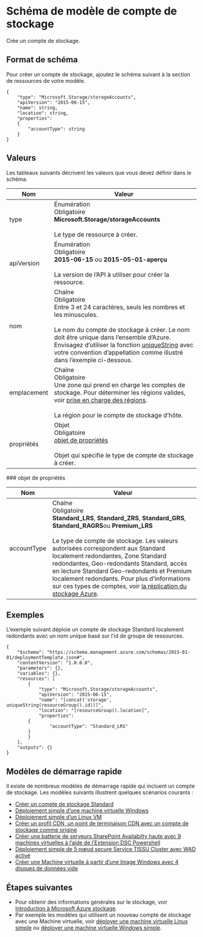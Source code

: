 <properties
   pageTitle="Modèle de gestionnaire de ressources pour le stockage | Microsoft Azure"
   description="Montre le schéma de gestionnaire de ressources pour le déploiement des comptes de stockage via un modèle."
   services="azure-resource-manager,storage"
   documentationCenter="na"
   authors="tfitzmac"
   manager="timlt"
   editor=""/>

<tags
   ms.service="azure-resource-manager"
   ms.devlang="na"
   ms.topic="article"
   ms.tgt_pltfrm="na"
   ms.workload="na"
   ms.date="04/05/2016"
   ms.author="tomfitz"/>

# <a name="storage-account-template-schema"></a>Schéma de modèle de compte de stockage

Crée un compte de stockage.

## <a name="schema-format"></a>Format de schéma

Pour créer un compte de stockage, ajoutez le schéma suivant à la section de ressources de votre modèle.

    {
        "type": "Microsoft.Storage/storageAccounts",
        "apiVersion": "2015-06-15",
        "name": string,
        "location": string,
        "properties": 
        {
            "accountType": string
        }
    }

## <a name="values"></a>Valeurs

Les tableaux suivants décrivent les valeurs que vous devez définir dans le schéma.

| Nom | Valeur |
| ---- | ---- |
| type | Énumération<br />Obligatoire<br />**Microsoft.Storage/storageAccounts**<br /><br />Le type de ressource à créer. |
| apiVersion | Énumération<br />Obligatoire<br />**2015-06-15** ou **2015-05-01-aperçu**<br /><br />La version de l’API à utiliser pour créer la ressource. | 
| nom | Chaîne<br />Obligatoire<br />Entre 3 et 24 caractères, seuls les nombres et les minuscules.<br /><br />Le nom du compte de stockage à créer. Le nom doit être unique dans l’ensemble d’Azure. Envisagez d’utiliser la fonction [uniqueString](resource-group-template-functions.md#uniquestring) avec votre convention d’appellation comme illustré dans l’exemple ci-dessous. |
| emplacement | Chaîne<br />Obligatoire<br />Une zone qui prend en charge les comptes de stockage. Pour déterminer les régions valides, voir [prise en charge des régions](resource-manager-supported-services.md#supported-regions).<br /><br />La région pour le compte de stockage d’hôte. |
| propriétés | Objet<br />Obligatoire<br />[objet de propriétés](#properties)<br /><br />Objet qui spécifie le type de compte de stockage à créer. |

<a id="properties" />
### <a name="properties-object"></a>objet de propriétés

| Nom | Valeur |
| ---- | ---- | 
| accountType | Chaîne<br />Obligatoire<br />**Standard_LRS**, **Standard_ZRS**, **Standard_GRS**, **Standard_RAGRS**ou **Premium_LRS**<br /><br />Le type de compte de stockage. Les valeurs autorisées correspondent aux Standard localement redondantes, Zone Standard redondantes, Geo-redondants Standard, accès en lecture Standard Geo-redondants et Premium localement redondants. Pour plus d’informations sur ces types de comptes, voir [la réplication du stockage Azure](./storage/storage-redundancy.md ). |

    
## <a name="examples"></a>Exemples

L’exemple suivant déploie un compte de stockage Standard localement redondants avec un nom unique basé sur l’id de groupe de ressources.

    {
        "$schema": "https://schema.management.azure.com/schemas/2015-01-01/deploymentTemplate.json#",
        "contentVersion": "1.0.0.0",
        "parameters": {},
        "variables": {},
        "resources": [
            {
                "type": "Microsoft.Storage/storageAccounts",
                "apiVersion": "2015-06-15",
                "name": "[concat('storage', uniqueString(resourceGroup().id))]",
                "location": "[resourceGroup().location]",
                "properties": 
            {
                    "accountType": "Standard_LRS"
            }
            }
        ],
        "outputs": {}
    }

## <a name="quickstart-templates"></a>Modèles de démarrage rapide

Il existe de nombreux modèles de démarrage rapide qui incluent un compte de stockage. Les modèles suivants illustrent quelques scénarios courants :

- [Créer un compte de stockage Standard](https://azure.microsoft.com/documentation/templates/101-storage-account-create)
- [Déploiement simple d’une machine virtuelle Windows](https://azure.microsoft.com/documentation/templates/101-vm-simple-windows)
- [Déploiement simple d’un Linux VM](https://azure.microsoft.com/documentation/templates/101-vm-simple-linux)
- [Créer un profil CDN, un point de terminaison CDN avec un compte de stockage comme origine](https://azure.microsoft.com/documentation/templates/201-cdn-with-storage-account)
- [Créer une batterie de serveurs SharePoint Availabilty haute avec 9 machines virtuelles à l’aide de l’Extension DSC Powershell](https://azure.microsoft.com/documentation/templates/sharepoint-server-farm-ha)
- [Déploiement simple de 5 nœud secure Service TISSU Cluster avec WAD activé](https://azure.microsoft.com/documentation/templates/service-fabric-secure-cluster-5-node-1-nodetype-wad)
- [Créer une Machine virtuelle à partir d’une Image Windows avec 4 disques de données vide](https://azure.microsoft.com/documentation/templates/101-vm-multiple-data-disk)


## <a name="next-steps"></a>Étapes suivantes

- Pour obtenir des informations générales sur le stockage, voir [Introduction à Microsoft Azure stockage](./storage/storage-introduction.md).
- Par exemple les modèles qui utilisent un nouveau compte de stockage avec une Machine virtuelle, voir [déployer une machine virtuelle Linux simple](https://azure.microsoft.com/documentation/templates/101-simple-linux-vm/) ou [déployer une machine virtuelle Windows simple](https://azure.microsoft.com/documentation/templates/101-simple-windows-vm/).
